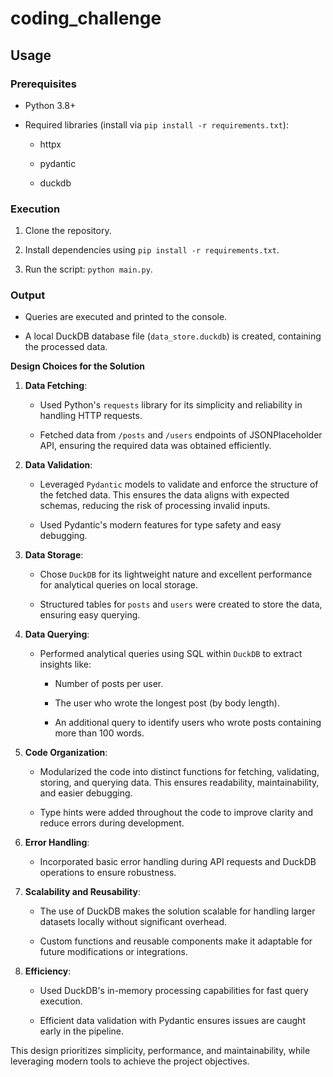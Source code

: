 # coding_challenge

Usage
-----

### Prerequisites

-   Python 3.8+

-   Required libraries (install via `pip install -r requirements.txt`):

    -   httpx

    -   pydantic

    -   duckdb

### Execution

1.  Clone the repository.

2.  Install dependencies using `pip install -r requirements.txt`.

3.  Run the script: `python main.py`.

### Output

-   Queries are executed and printed to the console.

-   A local DuckDB database file (`data_store.duckdb`) is created, containing the processed data.



**Design Choices for the Solution**

1.  **Data Fetching**:

    -   Used Python's `requests` library for its simplicity and reliability in handling HTTP requests.

    -   Fetched data from `/posts` and `/users` endpoints of JSONPlaceholder API, ensuring the required data was obtained efficiently.

2.  **Data Validation**:

    -   Leveraged `Pydantic` models to validate and enforce the structure of the fetched data. This ensures the data aligns with expected schemas, reducing the risk of processing invalid inputs.

    -   Used Pydantic's modern features for type safety and easy debugging.

3.  **Data Storage**:

    -   Chose `DuckDB` for its lightweight nature and excellent performance for analytical queries on local storage.

    -   Structured tables for `posts` and `users` were created to store the data, ensuring easy querying.

4.  **Data Querying**:

    -   Performed analytical queries using SQL within `DuckDB` to extract insights like:

        -   Number of posts per user.

        -   The user who wrote the longest post (by body length).

        -   An additional query to identify users who wrote posts containing more than 100 words.

5.  **Code Organization**:

    -   Modularized the code into distinct functions for fetching, validating, storing, and querying data. This ensures readability, maintainability, and easier debugging.

    -   Type hints were added throughout the code to improve clarity and reduce errors during development.

6.  **Error Handling**:

    -   Incorporated basic error handling during API requests and DuckDB operations to ensure robustness.

7.  **Scalability and Reusability**:

    -   The use of DuckDB makes the solution scalable for handling larger datasets locally without significant overhead.

    -   Custom functions and reusable components make it adaptable for future modifications or integrations.

8.  **Efficiency**:

    -   Used DuckDB's in-memory processing capabilities for fast query execution.

    -   Efficient data validation with Pydantic ensures issues are caught early in the pipeline.

This design prioritizes simplicity, performance, and maintainability, while leveraging modern tools to achieve the project objectives.